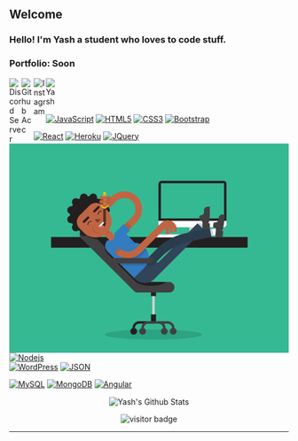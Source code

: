## Welcome<img src="" width="24px">

### Hello! I'm Yash a student who loves to code stuff.

### Portfolio: Soon

<a href="https://memer-api.live/discord">
  <img align="left" alt="Discord Server" width="22px" src="https://cdn.jsdelivr.net/npm/simple-icons@v3/icons/discord.svg" />
</a>
<a href="https://github.com/Yash094">
  <img align="left" alt="Github Acc" width="22px" src="https://cdn.jsdelivr.net/npm/simple-icons@v3/icons/github.svg" />
</a>
<a href="https://www.instagram.com/yash_joisar">
  <img align="left" alt="Instagram" width="22px" src="https://cdn.jsdelivr.net/npm/simple-icons@v3/icons/instagram.svg" />
</a>
<a href="https://mailto:hello@yashjoisar.me">
  <img align="left" alt="Yash" width="22px" src="https://cdn.jsdelivr.net/npm/simple-icons@v3/icons/gmail.svg" />
</a>

<br />
<br />

  <img align="right" alt="GIF" src="https://raw.githubusercontent.com/Yash094/Yash094/main/5eKX.gif" />
  

<br />

[![JavaScript](https://img.shields.io/badge/-JavaScript-black?style=flat&logo=javascript&link=https://github.com/Yash094)](https://github.com/Yash094) 
[![HTML5](https://img.shields.io/badge/-HTML5-E34F26?style=flat&logo=html5&logoColor=white&link=https://github.com/Yash094)](https://github.com/Yash094) 
[![CSS3](https://img.shields.io/badge/-CSS3-1572B6?style=flat&logo=css3&link=https://github.com/Yash094)](https://github.com/Yash094) 
[![Bootstrap](https://img.shields.io/badge/-Bootstrap-563D7C?style=flat&logo=bootstrap&link=https://github.com/Yash094)](https://github.com/Yash094) 

[![React](https://img.shields.io/badge/-React-black?style=flat&logo=react&link=https://github.com/Yash094)](https://github.com/Yash094) 
[![Heroku](https://img.shields.io/badge/-Heroku-gray?style=flat&logo=heroku&link=https://github.com/Yash094)](https://github.com/Yash094) 
[![JQuery](https://img.shields.io/badge/-JQuery-blue?style=flat&logo=jquery&link=https://github.com/Yash094)](https://github.com/Yash094) 

[![Nodejs](https://img.shields.io/badge/-Nodejs-green?style=flat&logo=Node.js&link=https://github.com/Yash094)](https://github.com/Yash094)  
[![WordPress](https://img.shields.io/badge/-WordPress-blue?style=flat&logo=wordpress&link=https://github.com/Yash094)](https://github.com/Yash094) 
[![JSON](https://img.shields.io/badge/-json-02569B?style=flat&logo=json&link=https://github.com/Yash094)](https://github.com/Yash094)

[![MySQL](https://img.shields.io/badge/-MySQL-black?style=flat&logo=mysql&link=https://github.com/Yash094)](https://github.com/Yash094)
[![MongoDB](https://img.shields.io/badge/-MongoDB-FCA121?style=flat&logo=mongodb&link=https://github.com/Yash094)](https://github.com/Yash094) 
[![Angular](https://img.shields.io/badge/-Angular-red?style=flat&logo=angular&link=https://github.com/Yash094)](https://github.com/Yash094) 


<p align='center'>
  <img align="center" src="https://github-readme-stats.vercel.app/api?username=Yash094&show_icons=true&count_private=true&title_color=fff&icon_color=79ff97&text_color=efefef&bg_color=24292e" alt="Yash's Github Stats">
</p>

<p align='center'>
  <img src="https://visitor-badge.glitch.me/badge?page_id=Yash094" alt="visitor badge"/>
</p>

-----
